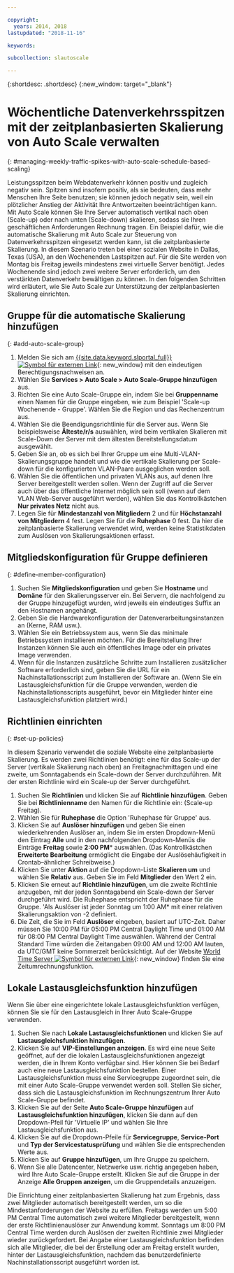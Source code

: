 ```yaml
---

copyright:
  years: 2014, 2018
lastupdated: "2018-11-16"

keywords:

subcollection: slautoscale

---
```


{:shortdesc: .shortdesc}
{:new_window: target="_blank"}

# Wöchentliche Datenverkehrsspitzen mit der zeitplanbasierten Skalierung von Auto Scale verwalten
{: #managing-weekly-traffic-spikes-with-auto-scale-schedule-based-scaling}

Leistungsspitzen beim Webdatenverkehr können positiv und zugleich negativ sein. Spitzen sind insofern positiv, als sie bedeuten, dass mehr Menschen Ihre Seite benutzen; sie können jedoch negativ sein, weil ein plötzlicher Anstieg der Aktivität Ihre Antwortzeiten beeinträchtigen kann. Mit Auto Scale können Sie Ihre Server automatisch vertikal nach oben (Scale-up) oder nach unten (Scale-down) skalieren, sodass sie Ihren geschäftlichen Anforderungen Rechnung tragen. Ein Beispiel dafür, wie die automatische Skalierung mit Auto Scale zur Steuerung von Datenverkehrsspitzen eingesetzt werden kann, ist die zeitplanbasierte Skalierung. In diesem Szenario treten bei einer sozialen Website in Dallas, Texas (USA), an den Wochenenden Lastspitzen auf. Für die Site werden von Montag bis Freitag jeweils mindestens zwei virtuelle Server benötigt. Jedes Wochenende sind jedoch zwei weitere Server erforderlich, um den verstärkten Datenverkehr bewältigen zu können. In den folgenden Schritten wird erläutert, wie Sie Auto Scale zur Unterstützung der zeitplanbasierten Skalierung einrichten.

## Gruppe für die automatische Skalierung hinzufügen
{: #add-auto-scale-group}

1. Melden Sie sich am [{{site.data.keyword.slportal_full}} ![Symbol für externen Link](../../icons/launch-glyph.svg "Symbol für externen Link")](https://control.softlayer.com/){: new_window} mit den eindeutigen Berechtigungsnachweisen an.
2. Wählen Sie **Services > Auto Scale > Auto Scale-Gruppe hinzufügen** aus.
3. Richten Sie eine Auto Scale-Gruppe ein, indem Sie bei **Gruppenname** einen Namen für die Gruppe eingeben, wie zum Beispiel 'Scale-up Wochenende - Gruppe'. Wählen Sie die Region und das Rechenzentrum aus.
4. Wählen Sie die Beendigungsrichtlinie für die Server aus. Wenn Sie beispielsweise **Älteste/r/s** auswählen, wird beim vertikalen Skalieren mit Scale-Down der Server mit dem ältesten Bereitstellungsdatum ausgewählt.
5. Geben Sie an, ob es sich bei Ihrer Gruppe um eine Multi-VLAN-Skalierungsgruppe handelt und wie die vertikale Skalierung per Scale-down für die konfigurierten VLAN-Paare ausgeglichen werden soll.
6. Wählen Sie die öffentlichen und privaten VLANs aus, auf denen Ihre Server bereitgestellt werden sollen. Wenn der Zugriff auf die Server auch über das öffentliche Internet möglich sein soll (wenn auf dem VLAN Web-Server ausgeführt werden), wählen Sie das Kontrollkästchen **Nur privates Netz** nicht aus.
7. Legen Sie für **Mindestanzahl von Mitgliedern** 2 und für **Höchstanzahl von Mitgliedern** 4 fest. Legen Sie für die **Ruhephase** 0 fest. Da hier die zeitplanbasierte Skalierung verwendet wird, werden keine Statistikdaten zum Auslösen von Skalierungsaktionen erfasst.

## Mitgliedskonfiguration für Gruppe definieren
{: #define-member-configuration}

1. Suchen Sie **Mitgliedskonfiguration** und geben Sie **Hostname** und **Domäne** für den Skalierungsserver ein. Bei Servern, die nachfolgend zu der Gruppe hinzugefügt wurden, wird jeweils ein eindeutiges Suffix an den Hostnamen angehängt.
2. Geben Sie die Hardwarekonfiguration der Datenverarbeitungsinstanzen an (Kerne, RAM usw.).
3. Wählen Sie ein Betriebssystem aus, wenn Sie das minimale Betriebssystem installieren möchten. Für die Bereitstellung Ihrer Instanzen können Sie auch ein öffentliches Image oder ein privates Image verwenden.
4. Wenn für die Instanzen zusätzliche Schritte zum Installieren zusätzlicher Software erforderlich sind, geben Sie die URL für ein Nachinstallationsscript zum Installieren der Software an. (Wenn Sie ein Lastausgleichsfunktion für die Gruppe verwenden, werden die Nachinstallationsscripts ausgeführt, bevor ein Mitglieder hinter eine Lastausgleichsfunktion platziert wird.)

## Richtlinien einrichten
{: #set-up-policies}

In diesem Szenario verwendet die soziale Website eine zeitplanbasierte Skalierung. Es werden zwei Richtlinien benötigt: eine für das Scale-up der Server (vertikale Skalierung nach oben) an Freitagnachmittagen und eine zweite, um Sonntagabends ein Scale-down der Server durchzuführen. Mit der ersten Richtlinie wird ein Scale-up der Server durchgeführt.

1. Suchen Sie **Richtlinien** und klicken Sie auf **Richtlinie hinzufügen**. Geben Sie bei **Richtlinienname** den Namen für die Richtlinie ein: (Scale-up Freitag).
2. Wählen Sie für **Ruhephase** die Option 'Ruhephase für Gruppe' aus.
3. Klicken Sie auf **Auslöser hinzufügen** und geben Sie einen wiederkehrenden Auslöser an, indem Sie im ersten Dropdown-Menü den Eintrag **Alle** und in den nachfolgenden Dropdown-Menüs die Einträge **Freitag** sowie **2:00 PM**\* auswählen. (Das Kontrollkästchen **Erweiterte Bearbeitung** ermöglicht die Eingabe der Auslösehäufigkeit in Crontab–ähnlicher Schreibweise.)
4. Klicken Sie unter **Aktion** auf die Dropdown-Liste **Skalieren um** und wählen Sie **Relativ** aus. Geben Sie im Feld **Mitglieder** den Wert 2 ein.
5. Klicken Sie erneut auf **Richtlinie hinzufügen**, um die zweite Richtlinie anzugeben, mit der jeden Sonntagabend ein Scale-down der Server durchgeführt wird. Die Ruhephase entspricht der Ruhephase für die Gruppe. 'Als Auslöser ist jeder Sonntag um 1:00 AM* mit einer relativen Skalierungsaktion von -2 definiert.
6. Die Zeit, die Sie im Feld **Auslöser** eingeben, basiert auf UTC-Zeit. Daher müssen Sie 10:00 PM für 05:00 PM Central Daylight Time und 01:00 AM für 08:00 PM Central Daylight Time auswählen. Während der Central Standard Time würden die Zeitangaben 09:00 AM und 12:00 AM lauten, da UTC/GMT keine Sommerzeit berücksichtigt. Auf der Website [World Time Server ![Symbol für externen Link](../../icons/launch-glyph.svg "Symbol für externen Link")](http://www.worldtimeserver.com/current_time_in_UTC.aspx){: new_window} finden Sie eine Zeitumrechnungsfunktion.

## Lokale Lastausgleichsfunktion hinzufügen

Wenn Sie über eine eingerichtete lokale Lastausgleichsfunktion verfügen, können Sie sie für den Lastausgleich in Ihrer Auto Scale-Gruppe verwenden.

1. Suchen Sie nach **Lokale Lastausgleichsfunktionen** und klicken Sie auf **Lastausgleichsfunktion hinzufügen**.
2. Klicken Sie auf **VIP-Einstellungen anzeigen**. Es wird eine neue Seite geöffnet, auf der die lokalen Lastausgleichsfunktionen angezeigt werden, die in Ihrem Konto verfügbar sind. Hier können Sie bei Bedarf auch eine neue Lastausgleichsfunktion bestellen. Einer Lastausgleichsfunktion muss eine Servicegruppe zugeordnet sein, die mit einer Auto Scale-Gruppe verwendet werden soll. Stellen Sie sicher, dass sich die Lastausgleichsfunktion im Rechnungszentrum Ihrer Auto Scale-Gruppe befindet.
3. Klicken Sie auf der Seite **Auto Scale-Gruppe hinzufügen** auf **Lastausgleichsfunktion hinzufügen**, klicken Sie dann auf den Dropdown-Pfeil für 'Virtuelle IP' und wählen Sie Ihre Lastausgleichsfunktion aus.
4. Klicken Sie auf die Dropdown-Pfeile für **Servicegruppe**, **Service-Port** und **Typ der Servicestatusprüfung** und wählen Sie die entsprechenden Werte aus.
5. Klicken Sie auf **Gruppe hinzufügen**, um Ihre Gruppe zu speichern.
6. Wenn Sie alle Datencenter, Netzwerke usw. richtig angegeben haben, wird Ihre Auto Scale-Gruppe erstellt. Klicken Sie auf die Gruppe in der Anzeige **Alle Gruppen anzeigen**, um die Gruppendetails anzuzeigen.

Die Einrichtung einer zeitplanbasierten Skalierung hat zum Ergebnis, dass zwei Mitglieder automatisch bereitgestellt werden, um so die Mindestanforderungen der Website zu erfüllen. Freitags werden um 5:00 PM Central Time automatisch zwei weitere Mitglieder bereitgestellt, wenn der erste Richtlinienauslöser zur Anwendung kommt. Sonntags um 8:00 PM Central Time werden durch Auslösen der zweiten Richtlinie zwei Mitglieder wieder zurückgefordert. Bei Angabe einer Lastausgleichsfunktion befinden sich alle Mitglieder, die bei der Erstellung oder am Freitag erstellt wurden, hinter der Lastausgleichsfunktion, nachdem das benutzerdefinierte Nachinstallationsscript ausgeführt worden ist.
